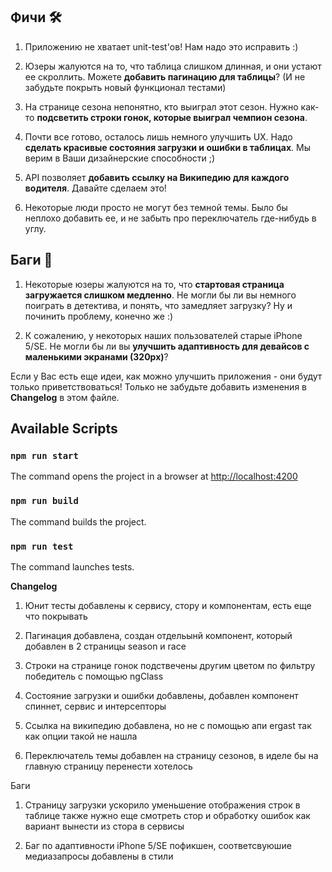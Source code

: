 
## Фичи 🛠

1. Приложению не хватает unit-test'ов! Нам надо это исправить :) 

2. Юзеры жалуются на то, что таблица слишком длинная, и они устают ее скроллить. Можете **добавить пагинацию для таблицы**? (И не забудьте покрыть новый функционал тестами)

3. На странице сезона непонятно, кто выиграл этот сезон. Нужно как-то **подсветить строки гонок, которые выиграл чемпион сезона**.

4. Почти все готово, осталось лишь немного улучшить UX. Надо **сделать красивые состояния загрузки и ошибки в таблицах**. Мы верим в Ваши дизайнерские способности ;)

5. API позволяет **добавить ссылку на Википедию для каждого водителя**. Давайте сделаем это! 

6. Некоторые люди просто не могут без темной темы. Было бы неплохо добавить ее, и не забыть про переключатель где-нибудь в углу.

## Баги 🐞

1. Некоторые юзеры жалуются на то, что **стартовая страница загружается слишком медленно**. Не могли бы ли вы немного поиграть в детектива, и понять, что замедляет загрузку? Ну и починить проблему, конечно же :)

2. К сожалению, у некоторых наших пользователей старые iPhone 5/SE. Не могли бы ли вы **улучшить адаптивность для девайсов с маленькими экранами (320px)**?

Если у Вас есть еще идеи, как можно улучшить приложения - они будут только приветствоваться! Только не забудьте добавить изменения в **Changelog** в этом файле.

## Available Scripts

### `npm run start`

The command opens the project in a browser at [http://localhost:4200](http://localhost:4200)

### `npm run build`

The command builds the project.

### `npm run test`

The command launches tests.


**Changelog**

1. Юнит тесты добавлены к сервису, стору и компонентам, есть еще что покрывать

2. Пагинация добавлена, создан отдельынй компонент, который добавлен в 2 страницы season и race

3. Строки на странице гонок подствечены другим цветом по фильтру победитель с помощью ngClass

4. Состояние загрузки и ошибки добавлены, добавлен компонент спиннет, сервис и интерсепторы

5. Ссылка на википедию добавлена, но не с помощью апи ergast так как опции такой не нашла

6. Переключатель темы добавлен на страницу сезонов, в иделе бы на главную страницу перенести хотелось

Баги
1. Страницу загрузки ускорило уменьшение отображения строк в таблице также нужно еще смотреть стор и обработку ошибок как вариант вынести из стора в сервисы

2. Баг по адаптивности iPhone 5/SE пофикшен, соответсвуюшие медиазапросы добавлены в стили

